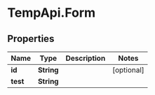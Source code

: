 # TempApi.Form

## Properties

Name | Type | Description | Notes
------------ | ------------- | ------------- | -------------
**id** | **String** |  | [optional] 
**test** | **String** |  | 


